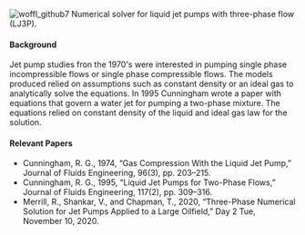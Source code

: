 ![woffl_github7](https://github.com/kwellis/woffl/assets/62774251/8b80146f-a503-4576-8f43-f1aa45d93a05)
Numerical solver for liquid jet pumps with three-phase flow (LJ3P).   
#### Background
Jet pump studies fron the 1970's were interested in pumping single phase incompressible flows or single phase compressible flows. The models produced relied on assumptions such as constant density or an ideal gas to analytically solve the equations. In 1995 Cunningham wrote a paper with equations that govern a water jet for pumping a two-phase mixture. The equations relied on constant density of the liquid and ideal gas law for the solution.
#### Relevant Papers   
- Cunningham, R. G., 1974, “Gas Compression With the Liquid Jet Pump,” Journal of Fluids Engineering, 96(3), pp. 203–215.
- Cunningham, R. G., 1995, “Liquid Jet Pumps for Two-Phase Flows,” Journal of Fluids Engineering, 117(2), pp. 309–316.
- Merrill, R., Shankar, V., and Chapman, T., 2020, “Three-Phase Numerical Solution for Jet Pumps Applied to a Large Oilfield,” Day 2 Tue, November 10, 2020.

